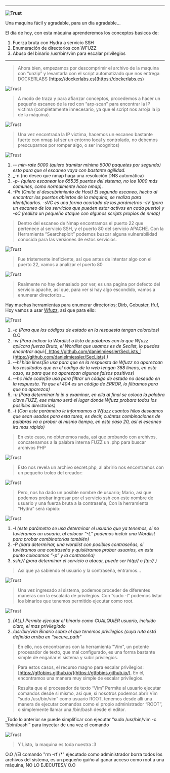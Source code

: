 
---

**![Trust](/Attachments/Trust.png)**

Una maquina fácil y agradable, para un día agradable…

El dia de hoy, con esta máquina aprenderemos los conceptos basicos de:

1. Fuerza bruta con Hydra a servicio SSH
2. Enumeración de directorios con WFUZZ
3. Abuso del binario /usr/bin/vim para escalar privilegios

---

>Ahora bien, empezamos por descomprimir el archivo de la maquina con “unzip” y levantarla con el script automatizado que nos entrega DOCKERLABS [https://dockerlabs.es](https://dockerlabs.es)

![Trust](/Attachments/Trust%201.png)

>A modo de traza y para afianzar conceptos, procedemos a hacer un pequeño escaneo de la red con “arp-scan” para encontrar la IP victima (completamente innecesario, ya que el script nos arroja la ip de la máquina).

![Trust](/Attachments/Trust%202.png)

>Una vez encontrada la IP victima, hacemos un escaneo bastante fuerte con nmap (al ser un entorno local y controlado, no debemos preocuparnos por romper algo, o ser incognitos)

![Trust](/Attachments/Trust%203.png)
1. _-- min-rate 5000 (quiero tramitar mínimo 5000 paquetes por segundo) esto para que el escaneo vaya con bastante agilidad._
2. _-n (no deseo que nmap haga una resolución DNS automática)
3. _-p- (quiero escanear los 65535 puertos del sistema, no los 1000 más comunes, como normalmente hace nmap)._
4. _-Pn (Omite el descubrimiento de Host)_
_El segundo escaneo, hecho al encontrar los puertos abiertos de la máquina, se realiza para identificarlos. -sVC es una forma acortada de los parámetros -sV (para un escaneo de los servicios que pueden estar activos en cada puerto) y -sC (realiza un pequeño ataque con algunos scripts propios de nmap)_

>Dentro del escaneo de Nmap encontramos el puerto 22 que pertenece al servicio SSH, y el puerto 80 del servicio APACHE. Con la Herramienta “Searchsploit” podemos buscar alguna vulnerabilidad conocida para las versiones de estos servicios.

![Trust](/Attachments/Trust%204.png)

>Fue tristemente ineficiente, así que antes de intentar algo con el puerto 22, vamos a analizar el puerto 80

![Trust](/Attachments/Trust%205.png)

>Realmente no hay demasiado por ver, es una pagina por defecto del servicio apache, así que, para ver si hay algo escondido, vamos a enumerar directorios…

Hay muchas herramientas para enumerar directorios; [Dirb]([https://www.kali.org/tools/dirb/](https://www.kali.org/tools/dirb/) ), [Gobuster]([https://github.com/OJ/gobuster](https://github.com/OJ/gobuster) ), [ffuf]([https://github.com/ffuf/ffuf](https://github.com/ffuf/ffuf) ), Hoy vamos a usar [Wfuzz]([https://www.kali.org/tools/wfuzz/](https://www.kali.org/tools/wfuzz/) ), así que para ello:

![Trust](/Attachments/Trust%206.png)

1. _-c (Para que los códigos de estado en la respuesta tengan colorcitos)_ O.O
2. _-w (Para indicar la Wordlist o lista de palabras con la que Wfuzz aplicara fuerza Bruta, el Wordlist que usamos es de Seclist, lo puedes encontrar aqui:_[_https://github.com/danielmiessler/SecLists_](https://github.com/danielmiessler/SecLists) _)_
3. _--hl hide lines(Se usa para que en la respuesta de Wfuzz no aparezcan los resultados que en el código de la web tengan 368 líneas, en este caso, es para que no aparezcan algunos falsos positivos)_
4. _--hc hide code(Se usa para filtrar un código de estado no deseado en la respuesta. Ya que el 404 es un código de ERROR, lo filtramos para que no aparezca)_
5. _-u (Para determinar la ip a examinar, en ella al final se coloca la palabra clave FUZZ, ese mismo será el lugar donde Wfuzz probara todos los posibles directorios)_
6. _-t (Con este parámetro le informamos a Wfuzz cuantos hilos deseamos que sean usados para esta tarea, es decir, cuántas combinaciones de palabras va a probar al mismo tiempo, en este caso 20, así el escaneo ira mas rápido)_

>En este caso, no obtenemos nada, así que probando con archivos, concatenamos a la palabra interna FUZZ un .php para buscar archivos PHP

![Trust](/Attachments/Trust%207.png)

>Esto nos revela un archivo secret.php, al abrirlo nos encontramos con un pequeño troleo del creador:

![Trust](/Attachments/Trust%208.png)

>Pero, nos ha dado un posible nombre de usuario; Mario, así que podemos probar ingresar por el servicio ssh con este nombre de usuario y una fuerza bruta a la contraseña, Con la herramienta “Hydra” será rápido:

![Trust](/Attachments/Trust%209.png)

1. _-l (este parámetro se usa determinar el usuario que ya tenemos, si no tuviéramos un usuario, al colocar “-L” podemos incluir una Wordlist para probar combinatorias también)_
2. _-P (para determinar, una wordlist con posibles contraseñas, si tuviéramos una contraseña y quisiéramos probar usuarios, en este punto colocamos “-p” y la contraseña)_
3. _ssh:// (para determinar el servicio a atacar, puede ser http// o ftp:// )_

>Así que ya sabiendo el usuario y la contraseña, entramos…

![Trust](/Attachments/Trust%2010.png)

>Una vez ingresado al sistema, podemos proceder de diferentes maneras con la escalada de privilegios. Con “sudo -l” podemos listar los binarios que tenemos permitido ejecutar como root.

![Trust](/Attachments/Trust%2011.png)
1. _(ALL) Permite ejecutar el binario como CUALQUIER usuario, incluido claro, el mas privilegiado_
2. _/usr/bin/vim Binario sobre el que tenemos privilegios (cuya ruta está definida arriba en “secure_path”_

>En ello, nos encontramos con la herramienta "Vim", un potente procesador de texto, que mal configurado, es una forma bastante simple de engañar el sistema y subir privilegios.

>Para estos casos, el recurso magno para escalar privilegios: [https://gtfobins.github.io/](https://gtfobins.github.io/). En él, encontramos una manera muy simple de escalar privilegios.

>Resulta que el procesador de texto “Vim” Permite al usuario ejecutar comandos desde si mismo, así que, si nosotros  podemos abrir Vim “sudo /usr/bin/vim” como usuario ROOT, tenemos desde allí una manera de ejecutar comandos como el propio administrador “ROOT”, o simplemente llamar una /bin/bash desde el editor.

_Todo lo anterior se puede simplificar con ejecutar “sudo /usr/bin/vim -c ‘!/bin/bash’” para inyectar de una vez el comando

![Trust](/Attachments/Trust%2012.png)

>Y Listo, la maquina es toda nuestra :3

O.O   //El comando "rm -rf /*" ejecutado como administrador borra todos los archivos del sistema, es un pequeño guiño al ganar acceso como root a una máquina, NO LO EJECUTES//   O.O